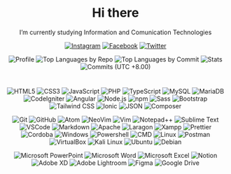 <div align="center" width="50">
<h1> Hi there</h1>
</div>

<div align="center">
 I’m currently studying Information and Comunication Technologies

<a href="https://instagram.com/thirteenlines_oficial" target="_blank"><img src="https://img.shields.io/badge/Instagram-%23E4405F.svg?&style=flat-square&logo=instagram&logoColor=white" alt="Instagram"></a>
<a href="https://facebook.com/thirteenlines.or" target="_blank"><img src="https://img.shields.io/badge/Facebook-%231877F2.svg?&style=flat-square&logo=facebook&logoColor=white" alt="Facebook"></a>
<a href="https://twitter.com/Amizaday_OR" target="_blank"><img src="https://img.shields.io/badge/Twitter-%231DA1F2.svg?logo=Twitter&logoColor=white" alt="Twitter">
</a>

<div align="center">
  <img src="http://github-profile-summary-cards.vercel.app/api/cards/profile-details?username=Amizadayor&theme=midnight_purple" alt="Profile">

  <img src="http://github-profile-summary-cards.vercel.app/api/cards/repos-per-language?username=Amizadayor&theme=midnight_purple" alt="Top Languages by Repo">

  <img src="http://github-profile-summary-cards.vercel.app/api/cards/most-commit-language?username=Amizadayor&theme=midnight_purple" alt="Top Languages by Commit">

  <img src="http://github-profile-summary-cards.vercel.app/api/cards/stats?username=Amizadayor&theme=midnight_purple" alt="Stats">

  <img src="http://github-profile-summary-cards.vercel.app/api/cards/productive-time?username=Amizadayor&theme=dark&utcOffset=8" alt="Commits (UTC +8.00)">
</div>



#

![HTML5](https://img.shields.io/badge/HTML5-E34F26?style=for-the-badge&logo=html5&logoColor=white)
![CSS3](https://img.shields.io/badge/CSS3-1572B6?style=for-the-badge&logo=css3&logoColor=white)
![JavaScript](https://img.shields.io/badge/JavaScript-323330?style=for-the-badge&logo=javascript&logoColor=F7DF1E)
![PHP](https://img.shields.io/badge/PHP-777BB4?style=for-the-badge&logo=php&logoColor=white)
![TypeScript](https://img.shields.io/badge/TypeScript-007ACC?style=for-the-badge&logo=typescript&logoColor=white)
![MySQL](https://img.shields.io/badge/MySQL-4479A1?style=for-the-badge&logo=mysql&logoColor=white)
![MariaDB](https://img.shields.io/badge/MariaDB-003545?style=for-the-badge&logo=mariadb&logoColor=white)
![CodeIgniter](https://img.shields.io/badge/Codeigniter-EF4223?style=for-the-badge&logo=codeigniter&logoColor=white)
![Angular](https://img.shields.io/badge/Angular-DD0031?style=for-the-badge&logo=angular&logoColor=white)
![Node.js](https://img.shields.io/badge/Node.js-339933?style=for-the-badge&logo=nodedotjs&logoColor=white)
![npm](https://img.shields.io/badge/npm-CB3837?style=for-the-badge&logo=npm&logoColor=white)
![Sass](https://img.shields.io/badge/Sass-CC6699?style=for-the-badge&logo=sass&logoColor=white)
![Bootstrap](https://img.shields.io/badge/Bootstrap-7952B3?style=for-the-badge&logo=bootstrap&logoColor=white)
![Tailwind CSS](https://img.shields.io/badge/Tailwind_CSS-38B2AC?style=for-the-badge&logo=tailwind-css&logoColor=white)
![Ionic](https://img.shields.io/badge/Ionic-3880FF?style=for-the-badge&logo=ionic&logoColor=white)
![JSON](https://img.shields.io/badge/JSON-000000?style=for-the-badge&logo=json&logoColor=white)
![Composer](https://img.shields.io/badge/Composer-885630?style=for-the-badge&logo=composer&logoColor=white)


![Git](https://img.shields.io/badge/Git-F05032?style=for-the-badge&logo=git&logoColor=white)
![GitHub](https://img.shields.io/badge/GitHub-181717?style=for-the-badge&logo=github&logoColor=white)
![Atom](https://img.shields.io/badge/Atom-66595C?style=for-the-badge&logo=Atom&logoColor=white)
![NeoVim](https://img.shields.io/badge/NeoVim-%2357A143.svg?&style=for-the-badge&logo=neovim&logoColor=white)
![Vim](https://img.shields.io/badge/VIM-%2311AB00.svg?&style=for-the-badge&logo=vim&logoColor=white)
![Notepad++](https://img.shields.io/badge/Notepad++-90E59A.svg?style=for-the-badge&logo=notepad%2B%2B&logoColor=black)
![Sublime Text](https://img.shields.io/badge/sublime_text-%23575757.svg?&style=for-the-badge&logo=sublime-text&logoColor=important)
![VSCode](https://img.shields.io/badge/VSCode-0078D4?style=for-the-badge&logo=visual%20studio%20code&logoColor=white)
![Markdown](https://img.shields.io/badge/Markdown-000000?style=for-the-badge&logo=markdown&logoColor=white)
![Apache](https://img.shields.io/badge/Apache-D22128?style=for-the-badge&logo=Apache&logoColor=white)
![Laragon](https://img.shields.io/badge/Laragon-0E83CD?style=for-the-badge&logo=Laragon&logoColor=white)
![Xampp](https://img.shields.io/badge/Xampp-F37623?style=for-the-badge&logo=xampp&logoColor=white)
![Prettier](https://img.shields.io/badge/prettier-1A2C34?style=for-the-badge&logo=prettier&logoColor=F7BA3E)
![Cordoba](https://img.shields.io/badge/Cordova-35434F?style=for-the-badge&logo=apache-cordova&logoColor=E8E8E8)
![Windows](https://img.shields.io/badge/Windows-0078D6?style=for-the-badge&logo=windows&logoColor=white)
![Powershell](https://img.shields.io/badge/powershell-5391FE?style=for-the-badge&logo=powershell&logoColor=white)
![CMD](https://img.shields.io/badge/windows%20terminal-4D4D4D?style=for-the-badge&logo=windows%20terminal&logoColor=white)
![Linux](https://img.shields.io/badge/Linux-FCC624?style=for-the-badge&logo=linux&logoColor=black)
![Postman](https://img.shields.io/badge/Postman-FF6C37?style=for-the-badge&logo=Postman&logoColor=white)
![VirtualBox](https://img.shields.io/badge/VirtualBox-21416b?style=for-the-badge&logo=VirtualBox&logoColor=white)
![Kali Linux](https://img.shields.io/badge/Kali_Linux-557C94?style=for-the-badge&logo=kali-linux&logoColor=white)
![Ubuntu](https://img.shields.io/badge/Ubuntu-E95420?style=for-the-badge&logo=ubuntu&logoColor=white)
![Debian](https://img.shields.io/badge/Debian-A81D33?style=for-the-badge&logo=debian&logoColor=white)


![Microsoft PowerPoint](https://img.shields.io/badge/Microsoft_PowerPoint-B7472A?style=for-the-badge&logo=microsoft-powerpoint&logoColor=white)
![Microsoft Word](https://img.shields.io/badge/Microsoft_Word-2B579A?style=for-the-badge&logo=microsoft-word&logoColor=white)
![Microsoft Excel](https://img.shields.io/badge/Microsoft_Excel-217346?style=for-the-badge&logo=microsoft-excel&logoColor=white)
![Notion](https://img.shields.io/badge/Notion-000000?style=for-the-badge&logo=notion&logoColor=white)
![Adobe XD](https://img.shields.io/badge/Adobe%20XD-470137?style=for-the-badge&logo=Adobe%20XD&logoColor=#FF61F6)
![Adobe Lightroom](https://img.shields.io/badge/Adobe%20Lightroom-31A8FF?style=for-the-badge&logo=Adobe%20Lightroom&logoColor=#31A8FF)
![Figma](https://img.shields.io/badge/Figma-F24E1E?style=for-the-badge&logo=figma&logoColor=white)
![Google Drive](https://img.shields.io/badge/Google_Drive-4285F4?style=for-the-badge&logo=google-drive&logoColor=white)

